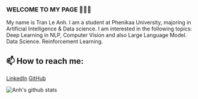 ### WELCOME TO MY PAGE 👋👋👋
My name is Tran Le Anh. I am a student at Phenikaa University, majoring in Artificial Intelligence & Data science. I am interested in the following topics: Deep Learning in NLP, Computer Vision and also Large Language Model. Data Science. Reinforcement Learning.<br>
## 📫 How to reach me: 
[LinkedIn](https://www.linkedin.com/in/le-anh-tran-406900294/) 
[GitHub](https://github.com/TranAnh35)


![Anh's github stats](https://github-readme-stats-git-masterrstaa-rickstaa.vercel.app/api?username=TranAnh35&show_icons=true&theme=tokyonight&hide=contribs,prs,issues)
